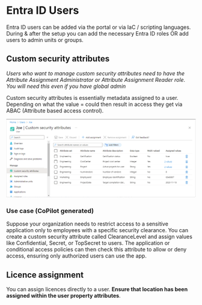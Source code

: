 # Entra ID Users

Entra ID users can be added via the portal or via IaC / scripting languages. During & after the setup you can add the necessary Entra ID roles OR add users to admin units or groups.

## Custom security attributes

_Users who want to manage custom security attributes need to have the Attribute Assignment Administrator or Attribute Assignment Reader role. You will need this even if you have global admin_

Custom security attributes is essentially metadata assigned to a user. Depending on what the value = could then result in access they get via ABAC (Attribute based access control).

![alt text](attribute-values-examples.png)

### Use case (CoPilot generated)

Suppose your organization needs to restrict access to a sensitive application only to employees with a specific security clearance. You can create a custom security attribute called ClearanceLevel and assign values like Confidential, Secret, or TopSecret to users. The application or conditional access policies can then check this attribute to allow or deny access, ensuring only authorized users can use the app.


## Licence assignment

You can assign licences directly to a user. **Ensure that location has been assigned within the user property attributes**. 